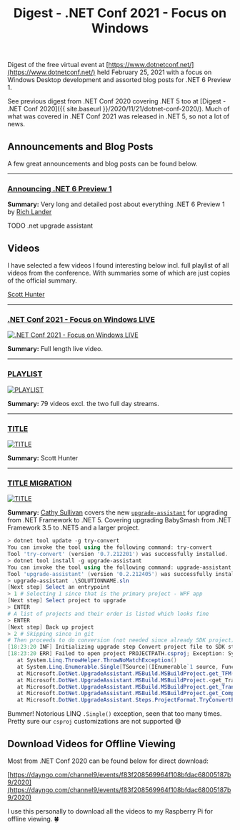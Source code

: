 ﻿---
layout: post
title: Digest - .NET Conf 2021 - Focus on Windows
---

Digest of the free virtual event at 
[https://www.dotnetconf.net/](https://www.dotnetconf.net/)
held February 25, 2021 with a focus on Windows Desktop development 
and assorted blog posts for .NET 6 Preview 1.

See previous digest from .NET Conf 2020 covering .NET 5 too at
[Digest - .NET Conf 2020]({{ site.baseurl }}/2020/11/21/dotnet-conf-2020/).
Much of what was covered in .NET Conf 2021 was released in .NET 5,
so not a lot of news.


## Announcements and Blog Posts
A few great announcements and blog posts can be found below. 

***
### [Announcing .NET 6 Preview 1](https://devblogs.microsoft.com/dotnet/announcing-net-6-preview-1/)
**Summary:**  Very long and detailed post about everything .NET 6 Preview 1 by 
[Rich Lander](https://twitter.com/runfaster2000)

TODO .net upgrade assistant


## Videos
I have selected a few videos I found interesting below incl. full
playlist of all videos from the conference. With summaries some of 
which are just copies of the official summary.

[Scott Hunter](https://twitter.com/coolcsh)

***

### [.NET Conf 2021 - Focus on Windows LIVE](https://youtu.be/mZRNjixZEMg)
[![.NET Conf 2021 - Focus on Windows LIVE](https://img.youtube.com/vi/mZRNjixZEMg0.jpg)](https://youtu.be/mZRNjixZEMg)  

**Summary:** Full length live video.


***
### [PLAYLIST](https://www.youtube.com/playlist?list=PLdo4fOcmZ0oVWop1HEOml2OdqbDs6IlcI)
[![PLAYLIST](https://i.ytimg.com/vi/mS6ykjdOVRg/hqdefault.jpg)](https://www.youtube.com/playlist?list=PLdo4fOcmZ0oVWop1HEOml2OdqbDs6IlcI)

**Summary:** 79 videos excl. the two full day streams.

***
### [TITLE](https://youtu.be/o-esVzL3YLI)
[![TITLE](https://img.youtube.com/vi/o-esVzL3YLI/0.jpg)](https://youtu.be/o-esVzL3YLI)  

**Summary:** Scott Hunter 

***
### [TITLE MIGRATION](https://youtu.be/o-esVzL3YLI)
[![TITLE](https://img.youtube.com/vi/o-esVzL3YLI/0.jpg)](https://youtu.be/o-esVzL3YLI)  

**Summary:** [Cathy Sullivan](https://twitter.com/cathysull) covers the new [`upgrade-assistant`](https://github.com/dotnet/upgrade-assistant)
for upgrading from .NET Framework to .NET 5. Covering upgrading BabySmash from 
.NET Framework 3.5 to .NET5 and a larger project.

```powershell
> dotnet tool update -g try-convert
You can invoke the tool using the following command: try-convert
Tool 'try-convert' (version '0.7.212201') was successfully installed.
> dotnet tool install -g upgrade-assistant
You can invoke the tool using the following command: upgrade-assistant
Tool 'upgrade-assistant' (version '0.2.212405') was successfully installed.
> upgrade-assistant .\SOLUTIONNAME.sln
[Next step] Select an entrypoint
> 1 # Selecting 1 since that is the primary project - WPF app
[Next step] Select project to upgrade
> ENTER
# A list of projects and their order is listed which looks fine
> ENTER
[Next step] Back up project
> 2 # Skipping since in git
# Then proceeds to do conversion (not needed since already SDK project)
[18:23:20 INF] Initializing upgrade step Convert project file to SDK style
[18:23:20 ERR] Failed to open project PROJECTPATH.csproj; Exception: System.InvalidOperationException: Sequence contains no matching element
   at System.Linq.ThrowHelper.ThrowNoMatchException()
   at System.Linq.Enumerable.Single[TSource](IEnumerable`1 source, Func`2 predicate)
   at Microsoft.DotNet.UpgradeAssistant.MSBuild.MSBuildProject.get_TFM() in /_/src/components/Microsoft.DotNet.UpgradeAssistant.MSBuild/MSBuildProject.cs:line 266
   at Microsoft.DotNet.UpgradeAssistant.MSBuild.MSBuildProject.<get_TransitivePackageReferences>g__GetTransitiveDependencies|26_0() in /_/src/components/Microsoft.DotNet.UpgradeAssistant.MSBuild/MSBuildProject.cs:line 203
   at Microsoft.DotNet.UpgradeAssistant.MSBuild.MSBuildProject.get_TransitivePackageReferences() in /_/src/components/Microsoft.DotNet.UpgradeAssistant.MSBuild/MSBuildProject.cs:line 194
   at Microsoft.DotNet.UpgradeAssistant.MSBuild.MSBuildProject.get_Components() in /_/src/components/Microsoft.DotNet.UpgradeAssistant.MSBuild/MSBuildProject.cs:line 74
   at Microsoft.DotNet.UpgradeAssistant.Steps.ProjectFormat.TryConvertProjectConverterStep.InitializeImpl(IUpgradeContext context) in /_/src/steps/Microsoft.DotNet.UpgradeAssistant.Steps.ProjectFormat/TryConvertProjectConverterStep.cs:line 108
```
Bummer! Notorious LINQ `.Single()` exception, seen that too many times. Pretty sure our `csproj` customizations are not supported 😅


## Download Videos for Offline Viewing
Most from .NET Conf 2020 can be found below for direct download:

[https://dayngo.com/channel9/events/f83f208569964f108bfdac68005187b9/2020](https://dayngo.com/channel9/events/f83f208569964f108bfdac68005187b9/2020)

I use this personally to download all the videos to my Raspberry Pi for offline viewing. 🍀